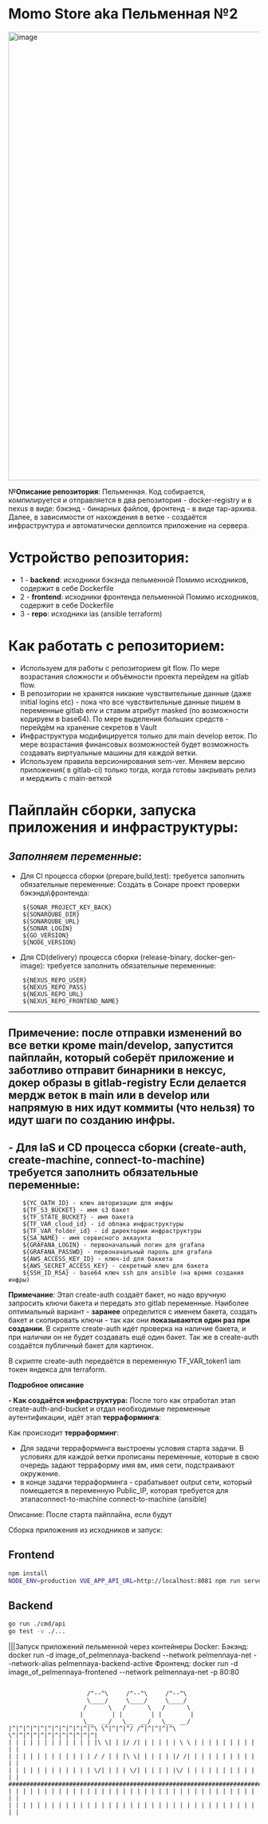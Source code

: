 # Momo Store aka Пельменная №2

<img width="900" alt="image" src="https://user-images.githubusercontent.com/9394918/167876466-2c530828-d658-4efe-9064-825626cc6db5.png">

№**Описание репозитория**:
Пельменная. Код собирается, компилируется и отправляется в два репозитория - docker-registry и в nexus в виде: бэкэнд - бинарных файлов, фронтенд - в виде тар-архива. Далее, в зависимости от нахождения в ветке - создаётся инфраструктура и автоматически деплоится приложение на сервера. 

# **Устройство репозитория**:

 - 1 - **backend**: исходники бэкэнда пельменной
  Помимо исходников, содержит в себе Dockerfile
 - 2 - **frontend**: исходники фронтенда пельменной
  Помимо исходников, содержит в себе Dockerfile
 - 3 - **repo**: исходники ias (ansible terraform)



# **Как работать с репозиторием**:
 - Используем для работы с репозиторием git flow. По мере возрастания сложности и объёмности проекта перейдем на gitlab flow.    
 - В репозитории не хранятся никакие чувствительные данные (даже initial logins etc) - пока что все чувствительные данные пишем в переменные gitlab env и ставим атрибут masked (по возможности кодируем в base64). По мере выделения больших средств - перейдём на хранение секретов в Vault
 - Инфраструктура модифицируется только для main develop веток. По мере возрастания финансовых возможностей будет возможность создавать виртуальные машины для каждой ветки.
 - Используем правила версионирования sem-ver. Меняем версию приложения( в gitlab-ci) только тогда, когда готовы закрывать релиз и мерджить с main-веткой



# **Пайплайн сборки, запуска приложения и инфраструктуры**:

## _Заполняем переменные_:

 - Для CI процесса сборки (prepare,build,test): требуется заполнить обязательные переменные:
Создать в Сонаре проект проверки бэкэнда\фронтенда:
```
    ${SONAR_PROJECT_KEY_BACK}
    ${SONARQUBE_DIR} 
    ${SONARQUBE_URL} 
    ${SONAR_LOGIN}
    ${GO_VERSION}
    ${NODE_VERSION}
```

 - Для CD(delivery) процесса сборки (release-binary, docker-gen-image): требуется заполнить обязательные переменные:
```
    ${NEXUS_REPO_USER}
    ${NEXUS_REPO_PASS}
    ${NEXUS_REPO_URL}
    ${NEXUS_REPO_FRONTEND_NAME}
```

----
**Примечение**: после отправки изменений во все ветки кроме main/develop, запустится пайплайн, который соберёт приложение и заботливо отправит бинарники в нексус, докер образы в gitlab-registry
Если делается мердж веток в main или в develop или напрямую в них идут коммиты (что нельзя) то идут шаги по созданию инфры. 
----

## - Для IaS и СD процесса сборки (create-auth, create-machine, connect-to-machine) требуется заполнить обязательные переменные:
```
    ${YC_OATH_ID} - ключ авторизации для инфры
    ${TF_S3_BUCKET} - имя s3 бакет
    ${TF_STATE_BUCKET} - имя бакета
    ${TF_VAR_cloud_id} - id облака инфраструктуры
    ${TF_VAR_folder_id} - id директории инфраструктуры
    ${SA_NAME} - имя сервисного аккаунта
    ${GRAFANA_LOGIN} - первоначальный логин для grafana
    ${GRAFANA_PASSWD} - первоначальный пароль для grafana
    ${AWS_ACCESS_KEY_ID} - ключ-id для баккета
    ${AWS_SECRET_ACCESS_KEY} - секретный ключ для бакета
    ${SSH_ID_RSA} - base64 ключ ssh для ansible (на время создания инфры)
```

**Примечание**: 
Этап create-auth создаёт бакет, но надо вручную запросить ключи бакета и передать это gitlab переменные. Наиболее оптимальный вариант - **заранее** определится с именем бакета, создать бакет и скопировать ключи - так как они **показываются один раз при создании**. В скрипте create-auth идёт проверка на наличие бакета, и при наличии он не будет создавать ещё один бакет. Так же в create-auth создаётся публичный бакет для картинок.

В скрипте create-auth передаётся в переменную TF_VAR_token1 iam токен яндекса для terraform.

**Подробное описание**

**- Как создаётся инфраструктура:**
После того как отработал этап create-auth-and-bucket и отдал необходимые переменные аутентификации, идёт этап **терраформинга**:

Как происходит **терраформинг**: 
- Для задачи терраформинга выстроены условия старта задачи. В условиях для каждой ветки прописаны переменные, которые в свою очередь задают терраформу имя вм, имя сети, подстраивают окружение.
- в конце задачи терраформинга - срабатывает output сети, который помещается в переменную Public_IP, которая требуется для этапаconnect-to-machine connect-to-machine (ansible)



Описание: После старта пайплайна, если будут 


Сборка приложения из исходников и запуск:


## Frontend

```bash
npm install
NODE_ENV=production VUE_APP_API_URL=http://localhost:8081 npm run serve
```

## Backend

```bash
go run ./cmd/api
go test -v ./... 
```

|||Запуск приложений пельменной через контейнеры Docker:
Бэкэнд:
docker run -d image_of_pelmennaya-backend --network pelmennaya-net --network-alias pelmennaya-backend-active
Фронтенд:
docker run -d image_of_pelmennaya-frontened --network pelmennaya-net -p 80:80


```

                      /^--^\     /^--^\     /^--^\
                      \____/     \____/     \____/
                     /      \   /      \   /      \
                    |        | |        | |        |
                     \__  __/   \__  __/   \__  __/
|^|^|^|^|^|^|^|^|^|^|^|^\ \^|^|^|^/ /^|^|^|^|^\ \^|^|^|^|^|^|^|^|^|^|^|^|
| | | | | | | | | | | | |\ \| | |/ /| | | | | | \ \ | | | | | | | | | | |
| | | | | | | | | | | | / / | | |\ \| | | | | |/ /| | | | | | | | | | | |
| | | | | | | | | | | | \/| | | | \/| | | | | |\/ | | | | | | | | | | | |
#########################################################################
| | | | | | | | | | | | | | | | | | | | | | | | | | | | | | | | | | | | |
| | | | | | | | | | | | | | | | | | | | | | | | | | | | | | | | | | | | |
```